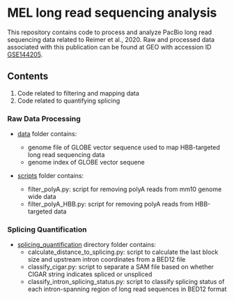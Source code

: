 # MEL long read sequencing analysis
This repository contains code to process and analyze PacBio long read sequencing data related to Reimer et al., 2020. Raw and processed data associated with this publication can be found at GEO with accession ID [GSE144205](https://www.ncbi.nlm.nih.gov/geo/query/acc.cgi?acc=GSE144205).

## Contents
1) Code related to filtering and mapping data
2) Code related to quantifying splicing

### Raw Data Processing
* [data](./raw_data_processing/data) folder contains:
	* genome file of GLOBE vector sequence used to map HBB-targeted long read sequencing data
	* genome index of GLOBE vector sequene
	
* [scripts](./raw_data_processing/scripts) folder contains:
	* filter_polyA.py: script for removing polyA reads from mm10 genome wide data
	* filter_polyA_HBB.py: script for removing polyA reads from HBB-targeted data


### Splicing Quantification
* [splicing_quantification](MEL_LRS/splicing_quantification) directory folder contains:
	* calculate_distance_to_splicing.py: script to calculate the last block size and upstream intron coordinates from a BED12 file
	* classify_cigar.py: script to separate a SAM file based on whether CIGAR string indicates spliced or unspliced
	* classify_intron_splicing_status.py: script to classify splicing status of each intron-spanning region of long read sequences in BED12 format

